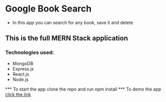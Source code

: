 # Google Book Search

* In this app you can search for any book, save it and delete

## This is the full MERN Stack application

### Technologies used:

* MongoDB
* Express.js
* React.js
* Node.js

*** To start the app clone the repo and run npm install
*** To demo the app [click the link]()
